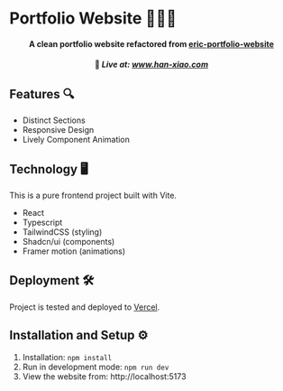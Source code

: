 # Portfolio Website 👩🏻‍💻

<h4 align="center">A clean portfolio website refactored from <a href="https://github.com/erich2s/eric-portfolio-website" target="_blank"> eric-portfolio-website </a></h4>

<h4 align="center">🔵 <em>
<strong>Live at:
<a href="https://www.han-xiao.com/" target="_blank"> www.han-xiao.com </a>
</strong>
</em></h4>

## Features 🔍

- Distinct Sections
- Responsive Design
- Lively Component Animation

## Technology 🖥️

This is a pure frontend project built with Vite.

- React
- Typescript
- TailwindCSS (styling)
- Shadcn/ui (components)
- Framer motion (animations)

## Deployment 🛠️

Project is tested and deployed to [Vercel](https://vercel.com/).

## Installation and Setup ⚙️

1. Installation: `npm install`
2. Run in development mode: `npm run dev`
3. View the website from: http://localhost:5173
